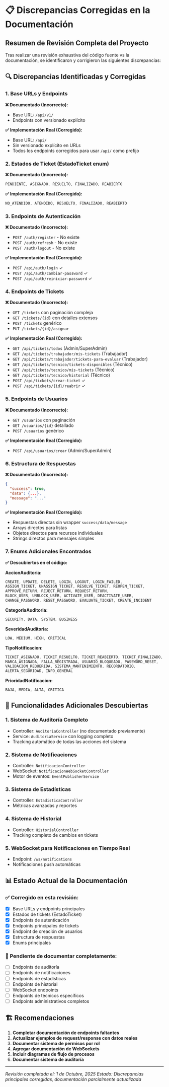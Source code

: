 # 📋 Discrepancias Corregidas en la Documentación

## Resumen de Revisión Completa del Proyecto

Tras realizar una revisión exhaustiva del código fuente vs la documentación, se identificaron y corrigieron las siguientes discrepancias:

## 🔍 Discrepancias Identificadas y Corregidas

### 1. **Base URLs y Endpoints**
**❌ Documentado (Incorrecto):**
- Base URL: `/api/v1/`
- Endpoints con versionado explícito

**✅ Implementación Real (Corregido):**
- Base URL: `/api/`
- Sin versionado explícito en URLs
- Todos los endpoints corregidos para usar `/api/` como prefijo

### 2. **Estados de Ticket (EstadoTicket enum)**
**❌ Documentado (Incorrecto):**
```java
PENDIENTE, ASIGNADO, RESUELTO, FINALIZADO, REABIERTO
```

**✅ Implementación Real (Corregido):**
```java
NO_ATENDIDO, ATENDIDO, RESUELTO, FINALIZADO, REABIERTO
```

### 3. **Endpoints de Autenticación**
**❌ Documentado (Incorrecto):**
- `POST /auth/register` - No existe
- `POST /auth/refresh` - No existe
- `POST /auth/logout` - No existe

**✅ Implementación Real (Corregido):**
- `POST /api/auth/login` ✓
- `POST /api/auth/cambiar-password` ✓
- `POST /api/auth/reiniciar-password` ✓

### 4. **Endpoints de Tickets**
**❌ Documentado (Incorrecto):**
- `GET /tickets` con paginación compleja
- `GET /tickets/{id}` con detalles extensos
- `POST /tickets` genérico
- `PUT /tickets/{id}/asignar`

**✅ Implementación Real (Corregido):**
- `GET /api/tickets/todos` (Admin/SuperAdmin)
- `GET /api/tickets/trabajador/mis-tickets` (Trabajador)
- `GET /api/tickets/trabajador/tickets-para-evaluar` (Trabajador)
- `GET /api/tickets/tecnico/tickets-disponibles` (Técnico)
- `GET /api/tickets/tecnico/mis-tickets` (Técnico)
- `GET /api/tickets/tecnico/historial` (Técnico)
- `POST /api/tickets/crear-ticket` ✓
- `POST /api/tickets/{id}/reabrir` ✓

### 5. **Endpoints de Usuarios**
**❌ Documentado (Incorrecto):**
- `GET /usuarios` con paginación
- `GET /usuarios/{id}` detallado
- `POST /usuarios` genérico

**✅ Implementación Real (Corregido):**
- `POST /api/usuarios/crear` (Admin/SuperAdmin)

### 6. **Estructura de Respuestas**
**❌ Documentado (Incorrecto):**
```json
{
  "success": true,
  "data": {...},
  "message": "..."
}
```

**✅ Implementación Real (Corregido):**
- Respuestas directas sin wrapper `success/data/message`
- Arrays directos para listas
- Objetos directos para recursos individuales
- Strings directos para mensajes simples

### 7. **Enums Adicionales Encontrados**
**✅ Descubiertos en el código:**

**AccionAuditoria:**
```java
CREATE, UPDATE, DELETE, LOGIN, LOGOUT, LOGIN_FAILED,
ASSIGN_TICKET, UNASSIGN_TICKET, RESOLVE_TICKET, REOPEN_TICKET,
APPROVE_RETURN, REJECT_RETURN, REQUEST_RETURN,
BLOCK_USER, UNBLOCK_USER, ACTIVATE_USER, DEACTIVATE_USER,
CHANGE_PASSWORD, RESET_PASSWORD, EVALUATE_TICKET, CREATE_INCIDENT
```

**CategoriaAuditoria:**
```java
SECURITY, DATA, SYSTEM, BUSINESS
```

**SeveridadAuditoria:**
```java
LOW, MEDIUM, HIGH, CRITICAL
```

**TipoNotificacion:**
```java
TICKET_ASIGNADO, TICKET_RESUELTO, TICKET_REABIERTO, TICKET_FINALIZADO,
MARCA_ASIGNADA, FALLA_REGISTRADA, USUARIO_BLOQUEADO, PASSWORD_RESET,
VALIDACION_REQUERIDA, SISTEMA_MANTENIMIENTO, RECORDATORIO,
ALERTA_SEGURIDAD, INFO_GENERAL
```

**PrioridadNotificacion:**
```java
BAJA, MEDIA, ALTA, CRITICA
```

## 🎯 Funcionalidades Adicionales Descubiertas

### 1. **Sistema de Auditoría Completo**
- Controller: `AuditoriaController` (no documentado previamente)
- Service: `AuditoriaService` con logging completo
- Tracking automático de todas las acciones del sistema

### 2. **Sistema de Notificaciones**
- Controller: `NotificacionController`
- WebSocket: `NotificacionWebSocketController`
- Motor de eventos: `EventPublisherService`

### 3. **Sistema de Estadísticas**
- Controller: `EstadisticaController`
- Métricas avanzadas y reportes

### 4. **Sistema de Historial**
- Controller: `HistorialController`
- Tracking completo de cambios en tickets

### 5. **WebSocket para Notificaciones en Tiempo Real**
- Endpoint: `/ws/notifications`
- Notificaciones push automáticas

## 📊 Estado Actual de la Documentación

### ✅ Corregido en esta revisión:
- [x] Base URLs y endpoints principales
- [x] Estados de tickets (EstadoTicket)
- [x] Endpoints de autenticación
- [x] Endpoints principales de tickets
- [x] Endpoint de creación de usuarios
- [x] Estructura de respuestas
- [x] Enums principales

### 🔄 Pendiente de documentar completamente:
- [ ] Endpoints de auditoría
- [ ] Endpoints de notificaciones
- [ ] Endpoints de estadísticas
- [ ] Endpoints de historial
- [ ] WebSocket endpoints
- [ ] Endpoints de técnicos específicos
- [ ] Endpoints administrativos completos

## 🏗️ Recomendaciones

1. **Completar documentación de endpoints faltantes**
2. **Actualizar ejemplos de request/response con datos reales**
3. **Documentar sistema de permisos por rol**
4. **Agregar documentación de WebSockets**
5. **Incluir diagramas de flujo de procesos**
6. **Documentar sistema de auditoría**

---

*Revisión completada el: 1 de Octubre, 2025*
*Estado: Discrepancias principales corregidas, documentación parcialmente actualizada*
